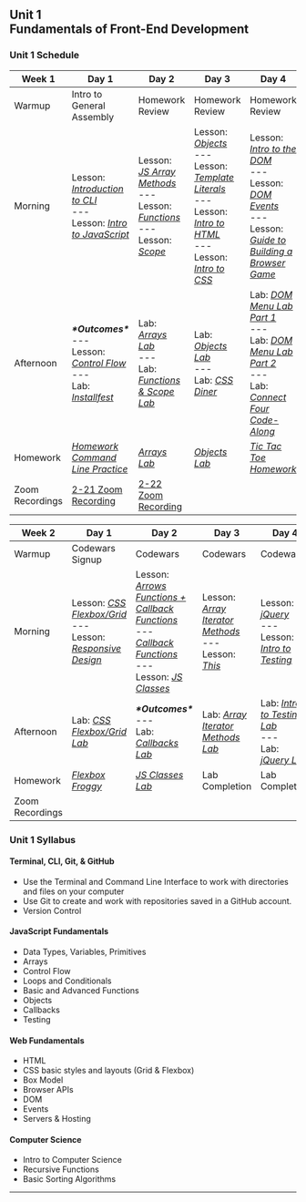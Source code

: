 ## Unit 1 <br> Fundamentals of Front-End Development

### Unit 1 Schedule
| Week 1 | Day 1 | Day 2 | Day 3 | Day 4 |
| -- | -- | -- | -- | -- |
| Warmup | Intro to General Assembly | Homework Review | Homework Review | Homework Review |
| Morning | Lesson: [*Introduction to CLI*](/unit-1/week-1/d1-dev-environment-and-js-fundamentals/1.1-cli-intro-main/readme.md)<br>---<br>Lesson: [*Intro to JavaScript*](/unit-1/week-1/d1-dev-environment-and-js-fundamentals/1.3-js-intro-datatypes.md) | Lesson: [*JS Array Methods*](/unit-1/week-1/d2-js-arrays-and-functions/2.1-js-arrays.md)<br>---<br>Lesson: [*Functions*](/unit-1/week-1/d2-js-arrays-and-functions/2.2-js-functions.md)<br>---<br>Lesson: [*Scope*](/unit-1/week-1/d2-js-arrays-and-functions/2.3-js-scope.md) | Lesson: [*Objects*](/unit-1/week-1/d3-js-objects-and-html-css/3.1-js-objects.md)<br>---<br>Lesson: [*Template Literals*](/unit-1/week-1/d3-js-objects-and-html-css/3.2-js-template-literals.md)<br>---<br>Lesson: [*Intro to HTML*](/unit-1/week-1/d3-js-objects-and-html-css/3.3-intro-to-html.md)<br>---<br>Lesson: [*Intro to CSS*](/unit-1/week-1/d3-js-objects-and-html-css/3.4-intro-to-css.md) | Lesson: [*Intro to the DOM*](/unit-1/week-1/d4-dom-and-browser-games/4.1-dom-intro.md)<br>---<br>Lesson: [*DOM Events*](/unit-1/week-1/d4-dom-and-browser-games/4.2-dom-events.md)<br>---<br>Lesson: [*Guide to Building a Browser Game*](/unit-1/week-1/d4-dom-and-browser-games/4.3-guide-to-building-a-browser-game.md) |
| Afternoon | ***\*Outcomes\****<br>---<br>Lesson: [*Control Flow*](/unit-1/week-1/d1-dev-environment-and-js-fundamentals/1.4-js-control-flow.md)<br>---<br>Lab: [*Installfest*](/unit-1/week-1/d1-dev-environment-and-js-fundamentals/1.2-installfest-mac.md) | Lab: [*Arrays Lab*](https://git.generalassemb.ly/SEIR-2-21-23/Week1-Homework2-Arrays-Lab)<br>---<br>Lab: [*Functions & Scope Lab*](/unit-1/week-1/d2-js-arrays-and-functions/2.5-js-functions-lab.md) | Lab: [*Objects Lab*](https://git.generalassemb.ly/SEIR-2-21-23/Week1-Homework3-Objects-Lab)<br>---<br>Lab: [*CSS Diner*](https://flukeout.github.io/) | Lab: [*DOM Menu Lab Part 1*](/unit-1/week-1/d4-dom-and-browser-games/4.4-dom-menu-lab-part-1.md)<br>---<br>Lab: [*DOM Menu Lab Part 2*](/unit-1/week-1/d4-dom-and-browser-games/4.5-dom-menu-lab-part-2.md)<br>---<br>Lab: [*Connect Four Code-Along*](/unit-1/week-1/d4-dom-and-browser-games/4.6-connect-four-code-along.md) |
| Homework | [*Homework Command Line Practice*](https://git.generalassemb.ly/SEIR-2-21-23/hw-command-line-practice/blob/main/README.md) | [*Arrays Lab*](https://git.generalassemb.ly/SEIR-2-21-23/Week1-Homework2-Arrays-Lab) | [*Objects Lab*](https://git.generalassemb.ly/SEIR-2-21-23/Week1-Homework3-Objects-Lab) | [*Tic Tac Toe Homework*](https://git.generalassemb.ly/SEIR-2-21-23/Week1-Homework4-Tic-Tac-Toe) | |
| Zoom Recordings | [2-21 Zoom Recording](https://generalassembly.zoom.us/rec/share/p3oyxuOH10FOYy_x_5SEeuVdaAXGMa7pO6Gugshuc5oPmqLxxw0581DdSzOH69_o.2JNFPiuPGdEgLx7h) | [2-22 Zoom Recording](https://generalassembly.zoom.us/rec/share/N7N-CEddVD0FZD0nLBJxkB9-hwDhBUtA2SI1rcQljv97IJ_2ed5lROjWvz0vDybm.S8JIZhRJTCcl6F5i) | | |


| Week 2 | Day 1 | Day 2 | Day 3 | Day 4 | Day 5 |
| -- | -- | -- | -- | -- | -- |
| Warmup | Codewars Signup | Codewars | Codewars | Codewars | Codewars |
| Morning | Lesson: [*CSS Flexbox/Grid*](https://git.generalassemb.ly/SEIR-2-21-23/course-materials/blob/main/unit-1/Week-2/d1-css-layout/css-flexbox-grid.md)<br>---<br>Lesson: [*Responsive Design*](https://git.generalassemb.ly/SEIR-2-21-23/course-materials/blob/main/unit-1/Week-2/d1-css-layout/responsive-design.md) | Lesson: [*Arrows Functions + Callback Functions*](https://git.generalassemb.ly/SEIR-2-21-23/course-materials/blob/main/unit-1/Week-2/d2-js-continued/arrow-functions.md)<br>---<br> [*Callback Functions*](https://git.generalassemb.ly/SEIR-2-21-23/course-materials/blob/main/unit-1/Week-2/d2-js-continued/callbackfunctions.md) <br>---<br>Lesson: [*JS Classes*](https://git.generalassemb.ly/SEIR-2-21-23/course-materials/blob/main/unit-1/Week-2/d2-js-continued/js-classes.md) | Lesson: [*Array Iterator Methods*](https://git.generalassemb.ly/SEIR-2-21-23/course-materials/blob/main/unit-1/Week-2/d3-array-iterator-methods/array-iterator-methods.md)<br>---<br>Lesson: [*This*](https://git.generalassemb.ly/SEIR-2-21-23/course-materials/blob/main/unit-1/Week-2/d3-array-iterator-methods/this.md) | Lesson: [*jQuery*](https://git.generalassemb.ly/SEIR-2-21-23/course-materials/blob/main/unit-1/Week-2/d4-jquery-testing/j-query.md)<br>---<br>Lesson: [*Intro to Testing*](https://git.generalassemb.ly/SEIR-2-21-23/course-materials/blob/main/unit-1/Week-2/d4-jquery-testing/testing-lecture.md) | [*Project 1*](https://git.generalassemb.ly/SEIR-2-21-23/course-materials/blob/main/unit-1/Week-2/project-1/project-1-requirements.md) |
| Afternoon | Lab: [*CSS Flexbox/Grid Lab*](https://git.generalassemb.ly/SEIR-2-21-23/course-materials/blob/main/unit-1/Week-2/d1-css-layout/flexbox-grid-lab.md) | ***\*Outcomes\****<br>---<br> Lab: [*Callbacks Lab*](https://git.generalassemb.ly/SEIR-2-21-23/course-materials/blob/main/unit-1/Week-2/d2-js-continued/callbacks-lab.md) | Lab: [*Array Iterator Methods Lab*](https://git.generalassemb.ly/SEIR-2-21-23/Week2-Homework2-array-iterator-methods-lab) | Lab: [*Intro to Testing Lab*](/unit-1/week-1/d4-dom-and-browser-games/4.5-dom-menu-lab-part-2.md)<br>---<br>Lab: [*jQuery Lab*](/unit-1/week-1/d4-dom-and-browser-games/4.6-connect-four-code-along.md) | Lab: [*Build Another Game Guide*](/unit-1/week-1/d4-dom-and-browser-games/4.6-connect-four-code-along.md)
| Homework | [*Flexbox Froggy*](https://flexboxfroggy.com/) | [*JS Classes Lab*](https://git.generalassemb.ly/SEIR-2-21-23/Week1-Homework2-Arrays-Lab) | Lab Completion | Lab Completion | Lab Completion |
| Zoom Recordings | | | | |

### Unit 1 Syllabus

#### Terminal, CLI, Git, & GitHub
- Use the Terminal and Command Line Interface to work with directories and files on your computer
- Use Git to create and work with repositories saved in a GitHub account.
- Version Control
  
#### JavaScript Fundamentals
- Data Types, Variables, Primitives
- Arrays
- Control Flow
- Loops and Conditionals
- Basic and Advanced Functions
- Objects
- Callbacks
- Testing
  
#### Web Fundamentals
- HTML
- CSS basic styles and layouts (Grid & Flexbox)
- Box Model
- Browser APIs
- DOM
- Events
- Servers & Hosting

#### Computer Science
- Intro to Computer Science
- Recursive Functions
- Basic Sorting Algorithms
<hr>
